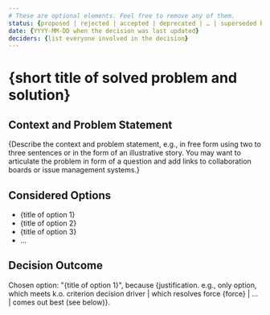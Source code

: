 ```yaml
---
# These are optional elements. Feel free to remove any of them.
status: {proposed | rejected | accepted | deprecated | … | superseded by ADR-0005 <0005-example.md>}
date: {YYYY-MM-DD when the decision was last updated}
deciders: {list everyone involved in the decision}
---
```



# {short title of solved problem and solution}

## Context and Problem Statement

{Describe the context and problem statement, e.g., in free form using two to three sentences or in the form of an illustrative story.
 You may want to articulate the problem in form of a question and add links to collaboration boards or issue management systems.}

## Considered Options

* {title of option 1}
* {title of option 2}
* {title of option 3}
* … <!-- numbers of options can vary -->

## Decision Outcome

Chosen option: "{title of option 1}", because
{justification. e.g., only option, which meets k.o. criterion decision driver | which resolves force {force} | … | comes out best (see below)}.